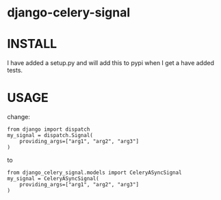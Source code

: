 django-celery-signal
====================

# INSTALL #
I have added a setup.py and will add this to pypi when I get a have added tests.

# USAGE #
change:

    from django import dispatch
    my_signal = dispatch.Signal(
        providing_args=["arg1", "arg2", "arg3"]
    )

to 

    from django_celery_signal.models import CeleryASyncSignal
    my_signal = CeleryASyncSignal(
        providing_args=["arg1", "arg2", "arg3"]
    )
